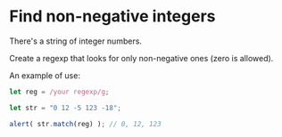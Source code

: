# Find non-negative integers

There's a string of integer numbers.

Create a regexp that looks for only non-negative ones (zero is allowed).

An example of use:
```js
let reg = /your regexp/g;

let str = "0 12 -5 123 -18";

alert( str.match(reg) ); // 0, 12, 123
```
